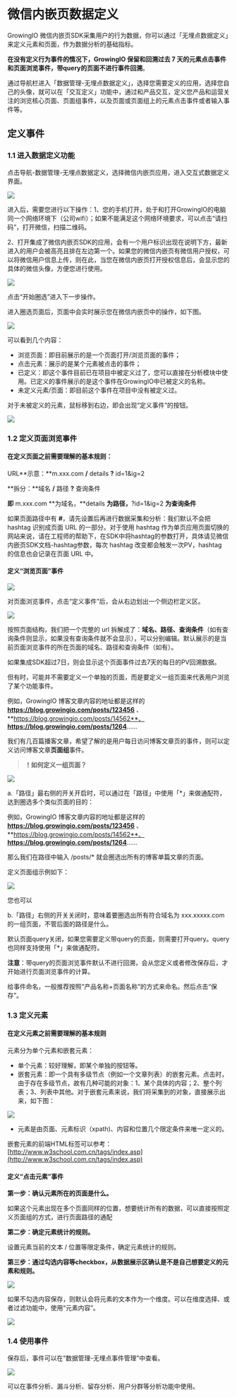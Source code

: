 # 微信内嵌页数据定义

GrowingIO 微信内嵌页SDK采集用户的行为数据，你可以通过「无埋点数据定义」来定义元素和页面，作为数据分析的基础指标。

**在没有定义行为事件的情况下，GrowingIO 保留和回溯过去 7 天的元素点击事件和页面浏览事件，带query的页面不进行事件回溯**。

通过导航栏进入「数据管理-无埋点数据定义」，选择您需要定义的应用，选择您自己的头像，就可以在「交互定义」功能中，通过和产品交互，定义您产品和运营关注的浏览核心页面、页面组事件，以及页面或页面组上的元素点击事件或者输入事件等。**​**

## **定义事件** <a id="ding-yi-shi-jian"></a>

### **1.1 进入数据定义功能** <a id="11-jin-ru-shu-ju-ding-yi-gong-neng"></a>

点击导航-数据管理-无埋点数据定义，选择微信内嵌页应用，进入交互式数据定义界面。

![](https://docs.growingio.com/.gitbook/assets/-LGNxeGABUADKiTWTaEM-LStd789kpywbmdmhAi0-LSthq-EM4_R9nrzDV0nimage.png)

进入后，需要您进行以下操作：1、您的手机打开，处于和打开GrowingIO的电脑同一个网络环境下（公司wifi）；如果不能满足这个网络环境要求，可以点击“请扫码”，打开微信，扫描二维码。

2、打开集成了微信内嵌页SDK的应用，会有一个用户标识出现在说明下方，最新进入的用户会被高亮且排在左边第一个。如果您的微信内嵌页有微信用户授权，可以将微信用户信息上传，则在此，当您在微信内嵌页打开授权信息后，会显示您的具体的微信头像，方便您进行使用。

![](https://docs.growingio.com/.gitbook/assets/-LGNxeGABUADKiTWTaEM-LStd789kpywbmdmhAi0-LStmkkNw84NxFUY0SFMimage.png)

点击“开始圈选”进入下一步操作。

进入圈选页面后，页面中会实时展示您在微信内嵌页中的操作，如下图。

![](https://docs.growingio.com/.gitbook/assets/-LGNxeGABUADKiTWTaEM-LT5pQceMwH00c77PVCK-LT5pcL2OZgjfqNrT9Pqimage.png)

可以看到几个内容：

* 浏览页面：即目前展示的是一个页面打开/浏览页面的事件；
* 点击元素：展示的是某个元素被点击的事件；
* 已定义：即这个事件目前已在项目中被定义过了，您可以直接在分析模块中使用。已定义的事件展示的是这个事件在GrowingIO中已被定义的名称。
* 未定义元素/页面：即目前这个事件在项目中没有被定义过。

对于未被定义的元素，鼠标移到右边，即会出现“定义事件”的按钮。

![](https://docs.growingio.com/.gitbook/assets/-LGNxeGABUADKiTWTaEM-LStd789kpywbmdmhAi0-LStoa5tixfEWE2VLxR6image.png)

### 1.2 定义页面浏览事件 <a id="12-ding-yi-ye-mian-liu-lan-shi-jian"></a>

#### **在定义页面之前需要理解的基本规则：** <a id="zai-ding-yi-ye-mian-zhi-qian-xu-yao-li-jie-de-ji-ben-gui-ze"></a>

URL**示意：**m.xxx.com **/** details **?** id=1&ig=2

**拆分：**域名 **/** 路径 **?** 查询条件

**即** m.xxx.com **为域名，**details **为路径，**?id=1&ig=2 **为查询条件**

如果页面路径中有 **\#**，请先设置后再进行数据采集和分析：我们默认不会把 hashtag 识别成页面 URL 的一部分。对于使用 hashtag 作为单页应用页面切换的网站来说，请在工程师的帮助下，在SDK中将hashtag的参数打开，具体请见微信内嵌页SDK文档-hashtag参数，每次 hashtag 改变都会触发一次PV，hashtag 的信息也会记录在页面 URL 中。

#### 定义“浏览页面”事件 <a id="ding-yi-liu-lan-ye-mian-shi-jian"></a>

![](https://docs.growingio.com/.gitbook/assets/-LGNxeGABUADKiTWTaEM-LStqQL7H0z2BLwrVoxC-LSts6YDb7fyalaDTtQzimage.png)

对页面浏览事件，点击“定义事件”后，会从右边划出一个侧边栏定义区。

![](https://docs.growingio.com/.gitbook/assets/-LGNxeGABUADKiTWTaEM-LT2bQFEfyMzBSr-1hFw-LT2e1MnENZ_CgpPuz1Dimage.png)

按照页面结构，我们把一个完整的 url 拆解成了：**域名、路径、查询条件**（如有查询条件则显示，如果没有查询条件就不会显示），可以分别编辑。默认展示的是当前页面浏览事件的所在页面的域名、路径和查询条件（如有）。

如果集成SDK超过7日，则会显示这个页面事件过去7天的每日的PV回溯数据。

但有时，可能并不需要定义一个单独的页面，而是要定义一组页面来代表用户浏览了某个功能事件。

例如，GrowingIO 博客文章内容的地址都是这样的 **https://blog.growingio.com/posts/123456** 、 **https://blog.growingio.com/posts/14562**、 **https://blog.growingio.com/posts/1264**......

我们有几百篇播客文章，希望了解的是用户每日访问博客文章页的事件，则可以定义访问博客文章**页面组**事件。

> **！如何定义一组页面？**

![](https://docs.growingio.com/.gitbook/assets/-LGNxeGABUADKiTWTaEM-LStqQL7H0z2BLwrVoxC-LStvOh8R-l-tMPnnyEB2BE01610-732A-4E90-9BEF-304D5EE0443B.png)

a.「路径」最右侧的开关开启时，可以通过在「路径」中使用「\*」来做通配符，达到圈选多个类似页面的目的：

例如，GrowingIO 博客文章内容的地址都是这样的 **https://blog.growingio.com/posts/123456** 、 **https://blog.growingio.com/posts/14562**、 **https://blog.growingio.com/posts/1264**......

那么我们在路径中输入 /posts/\* 就会圈选出所有的博客单篇文章的页面。

定义页面组示例如下：

![](https://docs.growingio.com/.gitbook/assets/-LGNxeGABUADKiTWTaEM-LT2bQFEfyMzBSr-1hFw-LT2hmb11skHnMRyFpJJimage.png)

您也可以

b.「路径」右侧的开关关闭时，意味着要圈选出所有符合域名为 xxx.xxxxx.com 的一组页面，不管后面的路径是什么。

默认页面query关闭，如果您需要定义带query的页面，则需要打开query。query也同样支持使用「\*」来做通配符。

**注意**：带query的页面浏览事件默认不进行回溯，会从您定义或者修改保存后，才开始进行页面浏览事件的计算。

给事件命名，一般推荐按照“产品名称+页面名称”的方式来命名。然后点击“保存”。

### 1.3 定义元素 <a id="13-ding-yi-yuan-su"></a>

#### **在定义元素之前需要理解的基本规则** <a id="zai-ding-yi-yuan-su-zhi-qian-xu-yao-li-jie-de-ji-ben-gui-ze"></a>

元素分为单个元素和嵌套元素：

* 单个元素：较好理解，即某个单独的按钮等。
* 嵌套元素：即一个具有多级节点（例如一个文章列表）的嵌套元素。点击时，由于存在多级节点，故有几种可能的对象：1、某个具体的内容；2、整个列表；3、列表中其他。对于嵌套元素来说，我们将采集到的对象，直接展示出来，如下图：

![](https://docs.growingio.com/.gitbook/assets/-LGNxeGABUADKiTWTaEM-LStqQL7H0z2BLwrVoxC-LStufa_uPwygfFLas7himage.png)

* 元素是由页面、元素标识（xpath\)、内容和位置几个限定条件来唯一定义的。

嵌套元素的前端HTML标签可以参考：[http://www.w3school.com.cn/tags/index.asp](http://www.w3school.com.cn/tags/index.asp)​

#### **定义“点击元素”事件** <a id="ding-yi-dian-ji-yuan-su-shi-jian"></a>

**第一步：确认元素所在的页面是什么。**

如果这个元素出现在多个页面同样的位置，想要统计所有的数据，可以直接按照定义页面组的方式，进行页面路径的通配

**第二步：确定元素统计的规则。**

设置元素当前的文本 / 位置等限定条件，确定元素统计的规则。

**第三步：通过勾选内容等checkbox，从数据展示区确认是不是自己想要定义的元素和规则。**

![](https://docs.growingio.com/.gitbook/assets/-LGNxeGABUADKiTWTaEM-LT2bQFEfyMzBSr-1hFw-LT2iCtALnfoWaSKbtioimage.png)

 如果不勾选内容保存，则默认会将元素的文本作为一个维度。可以在维度选择、或者过滤功能中，使用“元素内容”。

![](https://docs.growingio.com/.gitbook/assets/-LGNxeGABUADKiTWTaEM-LT2bQFEfyMzBSr-1hFw-LT2kDLxrRtxdG_6fDbWimage.png)

### 1.4 使用事件 <a id="14-shi-yong-shi-jian"></a>

保存后，事件可以在“数据管理-无埋点事件管理”中查看。

![](https://docs.growingio.com/.gitbook/assets/-LGNxeGABUADKiTWTaEM-LT2bQFEfyMzBSr-1hFw-LT2kgfBMyIajeThkJtrimage.png)

可以在事件分析、漏斗分析、留存分析、用户分群等分析功能中使用。

